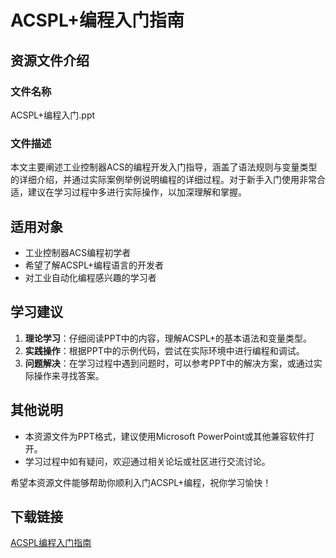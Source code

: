 # ACSPL+编程入门指南

## 资源文件介绍

### 文件名称
ACSPL+编程入门.ppt

### 文件描述
本文主要阐述工业控制器ACS的编程开发入门指导，涵盖了语法规则与变量类型的详细介绍，并通过实际案例举例说明编程的详细过程。对于新手入门使用非常合适，建议在学习过程中多进行实际操作，以加深理解和掌握。

## 适用对象
- 工业控制器ACS编程初学者
- 希望了解ACSPL+编程语言的开发者
- 对工业自动化编程感兴趣的学习者

## 学习建议
1. **理论学习**：仔细阅读PPT中的内容，理解ACSPL+的基本语法和变量类型。
2. **实践操作**：根据PPT中的示例代码，尝试在实际环境中进行编程和调试。
3. **问题解决**：在学习过程中遇到问题时，可以参考PPT中的解决方案，或通过实际操作来寻找答案。

## 其他说明
- 本资源文件为PPT格式，建议使用Microsoft PowerPoint或其他兼容软件打开。
- 学习过程中如有疑问，欢迎通过相关论坛或社区进行交流讨论。

希望本资源文件能够帮助你顺利入门ACSPL+编程，祝你学习愉快！

## 下载链接

[ACSPL编程入门指南](https://pan.quark.cn/s/5138d4ac30f3)